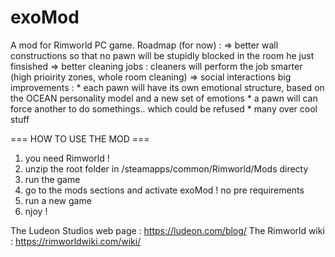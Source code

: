 # exoMod
A mod for Rimworld PC game.
Roadmap (for now) :
 => better wall constructions so that no pawn will be stupidly blocked in the room he just finsished
 => better cleaning jobs : cleaners will perform the job smarter (high prioirity zones, whole room cleaning) 
 => social interactions big improvements : 
    * each pawn will have its own emotional structure, based on the OCEAN personality model and a new set of emotions
    * a pawn will can force another to do somethings.. which could be refused
    * many over cool stuff

=== HOW TO USE THE MOD ===
1. you need Rimworld !
2. unzip the root folder in /steamapps/common/Rimworld/Mods directy
3. run the game
4. go to the mods sections and activate exoMod ! no pre requirements
5. run a new game
6. njoy !

The Ludeon Studios web page : https://ludeon.com/blog/
The Rimworld wiki : https://rimworldwiki.com/wiki/
